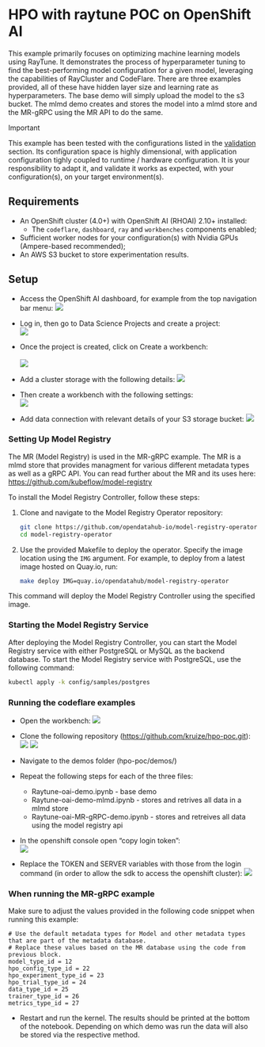# HPO with raytune POC on OpenShift AI

This example primarily focuses on optimizing machine learning models using RayTune. It demonstrates the process of hyperparameter tuning to find the best-performing model configuration for a given model, leveraging the capabilities of RayCluster and CodeFlare. There are three examples provided, all of these have hidden layer size and learning rate as hyperparameters. The base demo will simply upload the model to the s3 bucket. The mlmd demo creates and stores the model into a mlmd store and the MR-gRPC using the MR API to do the same. 

> [!IMPORTANT]
> This example has been tested with the configurations listed in the [validation](#validation) section.
> Its configuration space is highly dimensional, with application configuration tighly coupled to runtime / hardware configuration.
> It is your responsibility to adapt it, and validate it works as expected, with your configuration(s), on your target environment(s).

## Requirements

* An OpenShift cluster (4.0+) with OpenShift AI (RHOAI) 2.10+ installed:
  * The `codeflare`, `dashboard`, `ray` and `workbenches` components enabled;
* Sufficient worker nodes for your configuration(s) with Nvidia GPUs (Ampere-based recommended);
* An AWS S3 bucket to store experimentation results.

## Setup

* Access the OpenShift AI dashboard, for example from the top navigation bar menu:
![](./docs/01.png)

* Log in, then go to Data Science Projects and create a project:  
![](./docs/02.png)

* Once the project is created, click on Create a workbench:<br/><br/>
![](./docs/03.png)

* Add a cluster storage with the following details:
![](./docs/05.png)

* Then create a workbench with the following settings:  
![](./docs/06.png)

* Add data connection with relevant details of your S3 storage bucket:
![](./docs/07.png)

### Setting Up Model Registry

The MR (Model Registry) is used in the MR-gRPC example. The MR is a mlmd store that provides managment for various different metadata types as well as a gRPC API. You can read further about the MR and its uses here: https://github.com/kubeflow/model-registry 

To install the Model Registry Controller, follow these steps:

1. Clone and navigate to the Model Registry Operator repository:

    ```bash
    git clone https://github.com/opendatahub-io/model-registry-operator.git
    cd model-registry-operator
    ```
2. Use the provided Makefile to deploy the operator. Specify the image location using the `IMG` argument. For example, to deploy from a latest image hosted on Quay.io, run:

    ```bash
    make deploy IMG=quay.io/opendatahub/model-registry-operator
    ```

This command will deploy the Model Registry Controller using the specified image.

### Starting the Model Registry Service

After deploying the Model Registry Controller, you can start the Model Registry service with either PostgreSQL or MySQL as the backend database.
To start the Model Registry service with PostgreSQL, use the following command:

```bash
kubectl apply -k config/samples/postgres
```

### Running the codeflare examples

* Open the workbench:
![](./docs/08.png)

* Clone the following repository (https://github.com/kruize/hpo-poc.git):
![](./docs/09.png)
![](./docs/10.png)

* Navigate to the demos folder (hpo-poc/demos/)

* Repeat the following steps for each of the three files:
    * Raytune-oai-demo.ipynb - base demo
    * Raytune-oai-demo-mlmd.ipynb - stores and retrives all data in a mlmd store
    * Raytune-oai-MR-gRPC-demo.ipynb - stores and retreives all data using the model registry api

* In the openshift console open “copy login token”:  
![](./docs/12.png)

* Replace the TOKEN and SERVER variables with those from the login command (in order to allow the sdk to access the openshift cluster):
![](./docs/13.png)

### When running the MR-gRPC example
Make sure to adjust the values provided in the following code snippet when running this example:
```
# Use the default metadata types for Model and other metadata types that are part of the metadata database.
# Replace these values based on the MR database using the code from previous block.
model_type_id = 12
hpo_config_type_id = 22
hpo_experiment_type_id = 23
hpo_trial_type_id = 24
data_type_id = 25
trainer_type_id = 26
metrics_type_id = 27
```

* Restart and run the kernel. The results should be printed at the bottom of the notebook. Depending on which demo was run the data will also be stored via the respective method.

